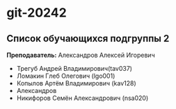# git-20242

## Список обучающихся подгруппы 2

**Преподаватель:** Александров Алексей Игоревич

* Трегуб Андрей Владимирович(tav037)
* Ломакин Глеб Олегович (lgo001)
* Копылов Артём Владимирович (kav128)
* Александров
* Никифоров Семён Александрович (nsa020)

